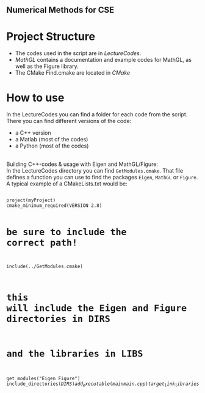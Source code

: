 ## Numerical Methods for CSE

# Project Structure
<ul>
  <li>The codes used in the script are in <i>LectureCodes</i>.</li>
  <li><i>MathGL</i> contains a documentation and example codes for MathGL,
      as well as the Figure library.</li>
  <li>The CMake Find<Package>.cmake are located in <i>CMake</i></li>
</ul>

# How to use
In the LectureCodes you can find a folder for each code from the script. <br>
There you can find different versions of the code:
<ul>
  <li>a C++ version</li>
  <li>a Matlab (most of the codes)</li>
  <li>a Python (most of the codes)</li>
</ul>
<br>
Building C++-codes & usage with Eigen and MathGL/Figure: <br>
In the LectureCodes directory you can find <code>GetModules.cmake</code>. 
That file defines a function you can use to find the packages 
<code>Eigen</code>, <code>MathGL</code> or <code>Figure</code>.
A typical example of a CMakeLists.txt would be:
<pre><code>
project(myProject)
cmake_minimum_required(VERSION 2.8)

# be sure to include the correct path!
include(../GetModules.cmake) 

# this will include the Eigen and Figure directories in DIRS
# and the libraries in LIBS
get_modules("Eigen Figure") 
include_directories(${DIRS})
add_executable(main main.cpp)
target_link_libraries(${LIBS})
</code></pre>




